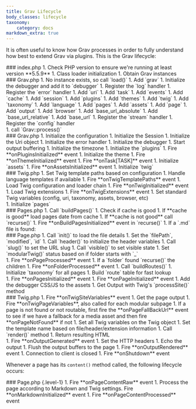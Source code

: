 ```yaml
---
title: Grav Lifecycle
body_classes: lifecycle
taxonomy:
    category: docs
markdown_extra: true
---
```


It is often useful to know how Grav processes in order to fully understand how best to extend Grav via plugins. This is the Grav lifecycle:

<div class="level level-1" markdown=1>
### index.php
1. Check PHP version to ensure we're running at least version **5.5.9**
1. Class loader initialization
1. Obtain Grav instances
    <div class="level level-2" markdown=1>
    ### Grav.php
    1. No instance exists, so call `load()`
    1. Add `grav`
    1. Initialize the debugger and add it to `debugger`
    1. Register the `log` handler
    1. Register the `error` handler
    1. Add `uri`
    1. Add `task`
    1. Add `events`
    1. Add `cache`
    1. Add `session`
    1. Add `plugins`
    1. Add `themes`
    1. Add `twig`
    1. Add `taxonomy`
    1. Add `language`
    1. Add `pages`
    1. Add `assets`
    1. Add `page`
    1. Add `output`
    1. Add `browser`
    1. Add `base_url_absolute`
    1. Add `base_url_relative`
    1. Add `base_url`
    1. Register the `stream` handler
    1. Register the `config` handler
    </div>
1. call `Grav::process()`
    <div class="level level-2" markdown=1>
    ### Grav.php
    1. Initialize the configuration
    1. Initialize the Session
    1. Initialize the Uri object
    1. Initialize the error handler
    1. Initialize the debugger
    1. Start output buffering
    1. Initialize the timezone
    1. Initialize the `plugins`
    1. Fire **onPluginsInitialized** event
    1. Initialize the theme
    1. Fire **onThemeInitialized** event
    1. Fire **onTask[TASK]** event
    1. Initialize `assets`
    1. Fire **onAssetsInitialized** event
    1. Initialize `twig`
        <div class="level level-3" markdown=1>
        ### Twig.php
        1. Set Twig template paths based on configuration
        1. Handle language templates if available
        1. Fire **onTwigTemplatePaths** event
        1. Load Twig configuration and loader chain
        1. Fire **onTwigInitialized** event
        1. Load Twig extensions
        1. Fire **onTwigExtensions** event
        1. Set standard Twig variables (config, uri, taxonomy, assets, browser, etc)
        </div>
    1. Initialize `pages`
        <div class="level level-3" markdown=1>
        ### Pages.php
        1. Call `buildPages()`
        1. Check if cache is good
        1. If **cache is good** load pages date from cache
        1. If **cache is not good** call `recurse()`
        1. Fire **onBuildPagesInitialized** event in `recurse()`
        1. If a `.md` file is found:
            <div class="level level-4" markdown=1>
            ### Page.php
            1. Call `init()` to load the file details
            1. Set the `filePath`, `modified`, `id`
            1. Call `header()` to initialize the header variables
            1. Call `slug()` to set the URL slug
            1. Call `visible()` to set visible state
            1. Set `modularTwig()` status based on if folder starts with `_`
            </div>
        1. Fire **onPageProcessed** event
        1. If a `folder` found `recurse()` the children
        1. Fire **onFolderProcessed** event
        1. Call `buildRoutes()`
        1. Initialize `taxonomy` for all pages
        1. Build `route` table for fast lookup
        </div>
    1. Fire **onPagesInitialized** event
    1. Fire **onPageInitialized** event
    1. Add the debugger CSS/JS to the assets
    1. Get Output with Twig's `processSite()` method
        <div class="level level-3" markdown=1>
        ### Twig.php
        1. Fire **onTwigSiteVariables** event
        1. Get the page output
        1. Fire **onTwigPageVariables**, also called for each modular subpage
        1. If a page is not found or not routable, first fire the **onPageFallBackUrl** event to see if we have a fallback for a media asset and then fire **onPageNotFound** if not
        1. Set all Twig variables on the Twig object
        1. Set the template name based on file/header/extension information
        1. Call `render()` method
        1. Return resulting HTML
        </div>
    1. Fire **onOutputGenerated** event
    1. Set the HTTP headers
    1. Echo the output
    1. Flush the output buffers to the page
    1. Fire **onOutputRendered** event
    1. Connection to client is closed
    1. Fire **onShutdown** event
    </div>
</div>

Whenever a page has its `content()` method called, the following lifecycle occurs:

<div class="level level-1" markdown=1>
### Page.php {.level-1}
1. Fire **onPageContentRaw** event
1. Process the page according to Markdown and Twig settings. Fire **onMarkdownInitialized** event
1. Fire **onPageContentProcessed** event
</div>
